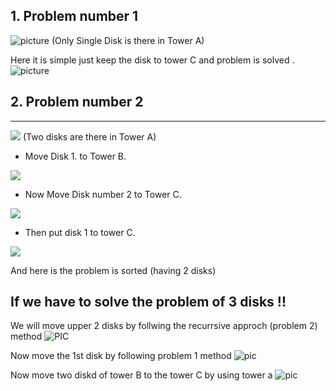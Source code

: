 ## 1. Problem number 1

![picture](https://xp.io/storage/10gBK0aG.png) (Only Single Disk is there in Tower A)



Here it is simple just keep the disk to tower C and problem is solved .
![picture](https://xp.io/storage/10gLxrIU.png)

## 2. Problem number 2 
---
![](https://xp.io/storage/12J2ZxnL.png)
(Two disks are there in Tower A)
   * Move Disk 1. to Tower B.

   ![](https://xp.io/storage/12Jgyypt.png)

   * Now Move Disk number 2 to Tower C.

   ![](https://xp.io/storage/12Jn0Bqw.png)

   * Then put disk 1 to tower C.

![](https://xp.io/storage/12JuKX4X.png)

And here is the problem is sorted (having 2 disks) 
      
## If we have to solve the problem of 3 disks !!

We will move upper 2 disks by follwing the recurrsive approch (problem 2) method
![PIC](https://xp.io/storage/10o861Yd.png)

Now move the 1st disk by following problem 1 method
![pic](https://xp.io/storage/10omo1iD.png)
    
Now move two diskd of tower B to the tower C by using tower a
![pic](https://xp.io/storage/10ozEBxa.png)
   